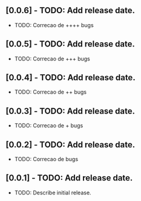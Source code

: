 ## [0.0.6] - TODO: Add release date.

* TODO: Correcao de ++++ bugs
## [0.0.5] - TODO: Add release date.

* TODO: Correcao de +++ bugs
## [0.0.4] - TODO: Add release date.

* TODO: Correcao de ++ bugs
## [0.0.3] - TODO: Add release date.

* TODO: Correcao de + bugs
## [0.0.2] - TODO: Add release date.

* TODO: Correcao de bugs
## [0.0.1] - TODO: Add release date.

* TODO: Describe initial release.
